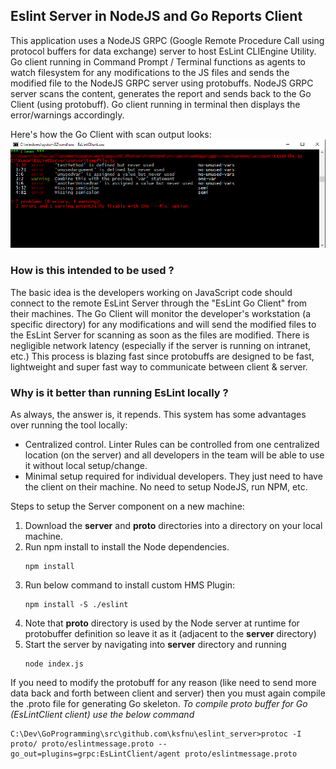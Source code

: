## Eslint Server in NodeJS and Go Reports Client
This application uses a NodeJS GRPC (Google Remote Procedure Call using protocol buffers for data exchange) server to host EsLint CLIEngine Utility. Go client running in Command Prompt / Terminal functions as agents to watch filesystem for any modifications to the JS files and sends the modified file to the NodeJS GRPC server using protobuffs. NodeJS GRPC server scans the content, generates the report and sends back to the Go Client (using protobuff). Go client running in terminal then displays the error/warnings accordingly.

Here's how the Go Client with scan output looks:
![Output in Go Terminal](go_client_output.png)

### How is this intended to be used ?
The basic idea is the developers working on JavaScript code should connect to the remote EsLint Server through the "EsLint Go Client" from their machines. The Go Client will monitor the developer's workstation (a specific directory) for any modifications and will send the modified files to the EsLint Server for scanning as soon as the files are modified. There is negligible network latency (especially if the server is running on intranet, etc.) This process is blazing fast since protobuffs are designed to be fast, lightweight and super fast way to communicate between client & server.

### Why is it better than running EsLint locally ?
As always, the answer is, it repends. This system has some advantages over running the tool locally:
- Centralized control. Linter Rules can be controlled from one centralized location (on the server) and all developers in the team will be able to use it without local setup/change.
- Minimal setup required for individual developers. They just need to have the client on their machine. No need to setup NodeJS, run NPM, etc.


Steps to setup the Server component on a new machine:
1. Download the **server** and **proto** directories into a directory on your local machine.
2. Run npm install to install the Node dependencies.
    ```
    npm install
    ```
4. Run below command to install custom HMS Plugin:
    ```
    npm install -S ./eslint
    ```
5. Note that **proto** directory is used by the Node server at runtime for protobuffer definition so leave it as it (adjacent to the **server** directory)
5. Start the server by navigating into **server** directory and running
    ```
    node index.js
    ```

If you need to modify the protobuff for any reason (like need to send more data back and forth between client and server) then you must again compile the .proto file for generating Go skeleton.
*To compile proto buffer for Go (EsLintClient client) use the below command*
   ```shell
   C:\Dev\GoProgramming\src\github.com\ksfnu\eslint_server>protoc -I proto/ proto/eslintmessage.proto --go_out=plugins=grpc:EsLintClient/agent proto/eslintmessage.proto
   ```